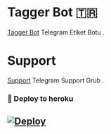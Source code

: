 # Tagger Bot 🇹🇷
[Tagger Bot](https://t.me/Majeste_TaggerBot) Telegram Etiket Botu .

# Support 
[Support](https://t.me/Majesteler) Telegram Support Grub .

### 🚀 Deploy to heroku
[![Deploy](https://www.herokucdn.com/deploy/button.svg)](https://heroku.com/deploy?template=https://github.com/Samilx01/stag)
-










